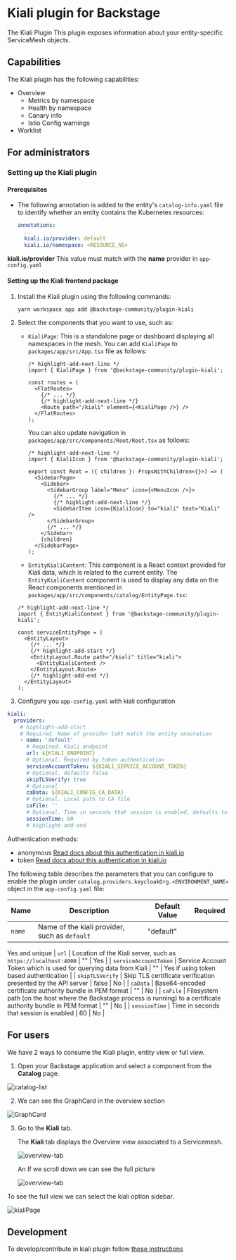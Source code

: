 # Kiali plugin for Backstage

The Kiali Plugin
This plugin exposes information about your entity-specific ServiceMesh objects.

## Capabilities

The Kiali plugin has the following capabilities:

- Overview
  - Metrics by namespace
  - Health by namespace
  - Canary info
  - Istio Config warnings
- Worklist

## For administrators

### Setting up the Kiali plugin

#### Prerequisites

- The following annotation is added to the entity's `catalog-info.yaml` file to identify whether an entity contains the Kubernetes resources:

  ```yaml
  annotations:
    ...
    kiali.io/provider: default
    kiali.io/namespace: <RESOURCE_NS>
  ```

**kiali.io/provider** This value must match with the **name** provider in `app-config.yaml`

#### Setting up the Kiali frontend package

1. Install the Kiali plugin using the following commands:

   ```console
   yarn workspace app add @backstage-community/plugin-kiali
   ```

2. Select the components that you want to use, such as:

   - `KialiPage`: This is a standalone page or dashboard displaying all namespaces in the mesh. You can add `KialiPage` to `packages/app/src/App.tsx` file as follows:

     ```tsx title="packages/app/src/App.tsx"
     /* highlight-add-next-line */
     import { KialiPage } from '@backstage-community/plugin-kiali';

     const routes = (
       <FlatRoutes>
         {/* ... */}
         {/* highlight-add-next-line */}
         <Route path="/kiali" element={<KialiPage />} />
       </FlatRoutes>
     );
     ```

     You can also update navigation in `packages/app/src/components/Root/Root.tsx` as follows:

     ```tsx title="packages/app/src/components/Root/Root.tsx"
     /* highlight-add-next-line */
     import { KialiIcon } from '@backstage-community/plugin-kiali';

     export const Root = ({ children }: PropsWithChildren<{}>) => (
       <SidebarPage>
         <Sidebar>
           <SidebarGroup label="Menu" icon={<MenuIcon />}>
             {/* ... */}
             {/* highlight-add-next-line */}
             <SidebarItem icon={KialiIcon} to="kiali" text="Kiali" />
           </SidebarGroup>
           {/* ... */}
         </Sidebar>
         {children}
       </SidebarPage>
     );
     ```

   - `EntityKialiContent`: This component is a React context provided for Kiali data, which is related to the current entity. The `EntityKialiContent` component is used to display any data on the React components mentioned in `packages/app/src/components/catalog/EntityPage.tsx`:

   ```tsx title="packages/app/src/components/catalog/EntityPage.tsx"
   /* highlight-add-next-line */
   import { EntityKialiContent } from '@backstage-community/plugin-kiali';

   const serviceEntityPage = (
     <EntityLayout>
       {/* ... */}
       {/* highlight-add-start */}
       <EntityLayout.Route path="/kiali" title="kiali">
         <EntityKialiContent />
       </EntityLayout.Route>
       {/* highlight-add-end */}
     </EntityLayout>
   );
   ```

3. Configure you `app-config.yaml` with kiali configuration

```yaml
kiali:
  providers:
    # highlight-add-start
    # Required. Name of provider taht match the entity annotation
    - name: 'default'
      # Required. Kiali endpoint
      url: ${KIALI_ENDPOINT}
      # Optional. Required by token authentication
      serviceAccountToken: ${KIALI_SERVICE_ACCOUNT_TOKEN}
      # Optional. defaults false
      skipTLSVerify: true
      # Optional
      caData: ${KIALI_CONFIG_CA_DATA}
      # Optional. Local path to CA file
      caFile: ''
      # Optional. Time in seconds that session is enabled, defaults to 1 minute.
      sessionTime: 60
      # highlight-add-end
```

Authentication methods:

- anonymous [Read docs about this authentication in kiali.io](https://kiali.io/docs/configuration/authentication/anonymous/)
- token [Read docs about this authentication in kiali.io](https://kiali.io/docs/configuration/authentication/token/)

The following table describes the parameters that you can configure to enable the plugin under `catalog.providers.keycloakOrg.<ENVIRONMENT_NAME>` object in the `app-config.yaml` file:

| Name   | Description                                   | Default Value | Required |
| ------ | --------------------------------------------- | ------------- | -------- |
| `name` | Name of the kiali provider, such as `default` | "default"     |

Yes and unique
| `url` | Location of the Kiali server, such as `https://localhost:4000` | "" | Yes |
| `serviceAccountToken` | Service Account Token which is used for querying data from Kiali | "" | Yes if using token based authentication |
| `skipTLSVerify` | Skip TLS certificate verification presented by the API server | false | No |
| `caData` | Base64-encoded certificate authority bundle in PEM format | "" | No |
| `caFile` | Filesystem path (on the host where the Backstage process is running) to a certificate authority bundle in PEM format | "" | No |
| `sessionTime` | Time in seconds that session is enabled | 60 | No |

## For users

We have 2 ways to consume the Kiali plugin, entity view or full view.

1. Open your Backstage application and select a component from the **Catalog** page.

![catalog-list](./images/docs/EntityStep.png)

2. We can see the GraphCard in the overview section

![GraphCard](./images/docs/GraphCard.png)

3. Go to the **Kiali** tab.

   The **Kiali** tab displays the Overview view associated to a Servicemesh.

   ![overview-tab](./images/docs/EntityView.png)

   An If we scroll down we can see the full picture

   ![overview-tab](./images/docs/EntityFullView.png)

To see the full view we can select the kiali option sidebar.

![kialiPage](./images/docs/KialiPage.png)

## Development

To develop/contribute in kiali plugin follow [these instructions](./DEVELOPMENT.md)

